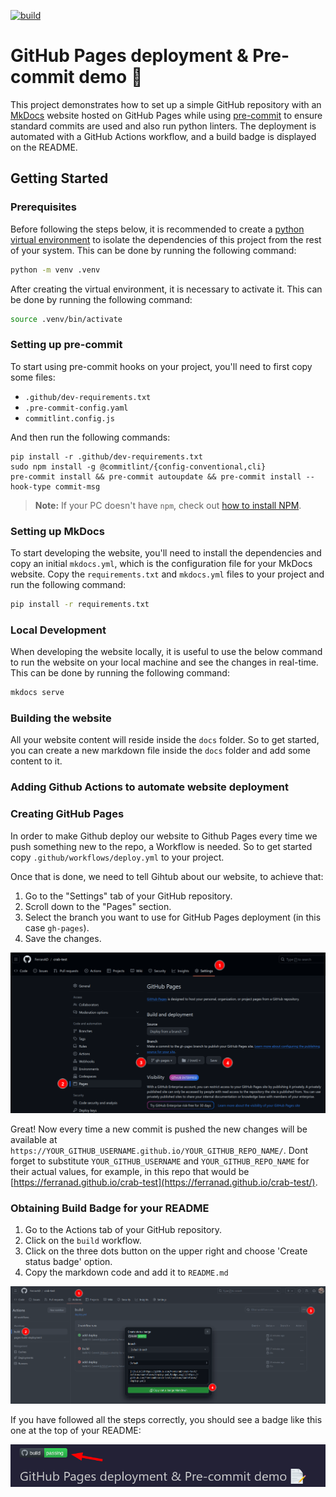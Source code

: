 [![build](https://github.com/FerranAD/crab-test/actions/workflows/deploy.yml/badge.svg)](https://github.com/FerranAD/crab-test/actions/workflows/deploy.yml)

# GitHub Pages deployment & Pre-commit demo 📝

This project demonstrates how to set up a simple GitHub repository with an [MkDocs](https://www.mkdocs.org/) website hosted on GitHub Pages while using [pre-commit](https://pre-commit.com/) to ensure standard commits are used and also run python linters. The deployment is automated with a GitHub Actions workflow, and a build badge is displayed on the README.

## Getting Started

### Prerequisites

Before following the steps below, it is recommended to create a [python virtual environment](https://docs.python.org/3/library/venv.html) to isolate the dependencies of this project from the rest of your system. This can be done by running the following command:

```bash
python -m venv .venv
```

After creating the virtual environment, it is necessary to activate it. This can be done by running the following command:

```bash
source .venv/bin/activate
```

### Setting up pre-commit

To start using pre-commit hooks on your project, you'll need to first copy some files:

- `.github/dev-requirements.txt`
- `.pre-commit-config.yaml`
- `commitlint.config.js`

And then run the following commands:

```
pip install -r .github/dev-requirements.txt
sudo npm install -g @commitlint/{config-conventional,cli}
pre-commit install && pre-commit autoupdate && pre-commit install --hook-type commit-msg
```

> **Note:** If your PC doesn't have `npm`, check out [how to install NPM](https://docs.npmjs.com/downloading-and-installing-node-js-and-npm).

### Setting up MkDocs

To start developing the website, you'll need to install the dependencies and copy an initial `mkdocs.yml`, which is the configuration file for your MkDocs website. Copy the `requirements.txt` and `mkdocs.yml` files to your project and run the following command:

```bash
pip install -r requirements.txt
```


### Local Development

When developing the website locally, it is useful to use the below command to run the website on your local machine and see the changes in real-time. This can be done by running the following command:

```bash
mkdocs serve
```

### Building the website

All your website content will reside inside the `docs` folder. So to get started, you can create a new markdown file inside the `docs` folder and add some content to it.

### Adding Github Actions to automate website deployment


### Creating GitHub Pages

In order to make Github deploy our website to Github Pages every time we push something new to the repo, a Workflow is needed. So to get started copy `.github/workflows/deploy.yml` to your project.

Once that is done, we need to tell Gihtub about our website, to achieve that:

1. Go to the "Settings" tab of your GitHub repository.
2. Scroll down to the "Pages" section.
3. Select the branch you want to use for GitHub Pages deployment (in this case `gh-pages`).
5. Save the changes.

![GitHub Pages Setup](screenshots/github-pages-setup.png)

Great! Now every time a new commit is pushed the new changes will be available at `https://YOUR_GITHUB_USERNAME.github.io/YOUR_GITHUB_REPO_NAME/`. Dont forget to substitute `YOUR_GITHUB_USERNAME` and `YOUR_GITHUB_REPO_NAME` for their actual values, for example, in this repo that would be
[https://ferranad.github.io/crab-test](https://ferranad.github.io/crab-test/).

### Obtaining Build Badge for your README

1. Go to the Actions tab of your GitHub repository.
2. Click on the `build` workflow.
3. Click on the three dots button on the upper right and choose 'Create status badge' option.
4. Copy the markdown code and add it to `README.md`

![Build Badge Markdown](screenshots/generate-build-badge.png)

If you have followed all the steps correctly, you should see a badge like this one at the top of your README:

![Build Badge](screenshots/build-badge.png)